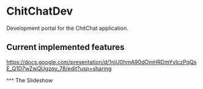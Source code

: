 # ChitChatDev
Development portal for the ChitChat application.

## Current implemented features

https://docs.google.com/presentation/d/1njU0hmA90dOmHRDmYyIczPqQsE_Q1D7wZwQUgzqy_78/edit?usp=sharing

^^^ The Slideshow
